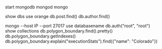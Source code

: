 start mongodb
mongod
mongo

show dbs
use orange
db.post.find()
db.author.find()


mongo --host IP --port 27017
use databasename
db.auth("root", "root")
show collections
db.polygon_boundary.find().pretty()
db.polygon_boundary.getIndexes()
db.polygon_boundary.explain("executionStats").find({"name": "Colorado"})

